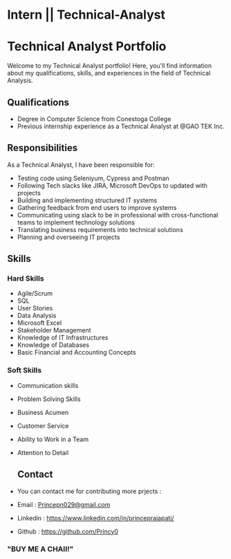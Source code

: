 # Intern || Technical-Analyst

# Technical Analyst Portfolio

Welcome to my Technical Analyst portfolio! Here, you'll find information about my qualifications, skills, and experiences in the field of Technical Analysis.


## Qualifications
- Degree in Computer Science from Conestoga College
- Previous internship experience as a Technical Analyst at @GAO TEK Inc.

## Responsibilities
As a Technical Analyst, I have been responsible for:
- Testing code using Seleniyum, Cypress and Postman
- Following Tech slacks like JIRA, Microsoft DevOps to updated with projects
- Building and implementing structured IT systems
- Gathering feedback from end users to improve systems
- Communicating using slack to be in professional with cross-functional teams to implement technology solutions
- Translating business requirements into technical solutions
- Planning and overseeing IT projects

## Skills
### Hard Skills
- Agile/Scrum
- SQL
- User Stories
- Data Analysis
- Microsoft Excel
- Stakeholder Management
- Knowledge of IT Infrastructures
- Knowledge of Databases
- Basic Financial and Accounting Concepts

### Soft Skills
- Communication skills
- Problem Solving Skills
- Business Acumen
- Customer Service
- Ability to Work in a Team
- Attention to Detail

  ## Contact
- You can contact me for contributing more prjects : 
- Email : Princepn029@gmail.com
- Linkedin : https://www.linkedin.com/in/princeprajapati/
- Github : https://github.com/Princy0

### "BUY ME A CHAII!"

